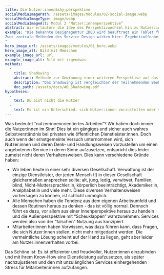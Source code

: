 ```yaml
---
title: Die Nutzer:innen&shy;perspektive
socialMediaImagePath: /assets/images/modules/02-social-image.webp
socialMediaImageType: image/webp
socialMediaImageAlt: Modul 2 “Nutzer:innenperspektive”
abstract: Wir erläutern die Idee des Perspektivwechsel hin zu Nutzer:innen und die Gründe, warum dies oft nicht berücksichtigt wird.
example: "Die bekannte Designagentur IDEO wird beauftragt ein Tablet für ein Krankenhaus zu entwickeln, mit dem Patientendaten aufgenommen werden können. IDEO beobachtet Krankenhausmitarbeiter:innen im Kontakt mit den Patient:innen. Was sie sehen ist, dass diese zur Beruhigung die Hand ihrer Patient:innen halten - und damit nicht in der Lage wären beide Hände zur Bedienung eines Tablets zu nutzen. Sie entwickeln stattdessen ein kleineres Gerät, das mit einer Hand bedient werden kann.
Zwei zentrale Methoden des Service Design wirken hier: Ergebnisoffenheit und Beobachtung der Nutzer:innen. Ohne die Beobachtung der gegebenen Situation, wäre ein weniger sinnvolles, auf einer Fehlannahme basierendes Produkt (weiter-)entwickelt worden.
"
hero_image_url: /assets/images/modules/01_hero.webp
hero_image_alt: Bild mit Menschen
example_image_url: url
example_image_alt: Bild mit irgendwas
methods:
  - 
    title: Shadowing
    abstract: Methode zur Gewinnung einer weiteren Perspektive auf das Nutzer:innenerlebnis
    description: "Das Shadowing ist vergleichbar der Teilnehmenden Beobachtung aus der Soziologie. Ohne Einzugreifen oder zu Kommentieren wird ein Vorgang beobachtet und dokumentiert. Durch die Außenperspektive ist es möglich sehr ganzheitlich auf kleine Reaktionen zu achten: ein Stirnrunzeln, ein Lächeln, ein Zögern. So wird eine sehr differenzierte Analyse eines Service ermöglicht."
    doc_path: /assets/docs/AB_Shadowing.pdf
hypotheses:
  - 
    text: Du bist nicht die Nutzer 
  -
    text: Es ist ein Unterschied, sich Nutzer:innen vorzustellen oder sie zu befragen
---
```


Was bedeutet “nutzer:innenorientiertes Arbeiten”? Wir haben doch immer die Nutzer:innen im Sinn! Dies ist ein gängiges und sicher auch wahres Selbstverständnis bei privaten wie öffentlichen Dienstleister:innen. Doch auch wenn der ernstgemeinte Versuch unternommen wird, sich Nutzer:innen und deren Denk- und Handlungsweisen vorzustellen um einen angebotenen Service in deren Sinne aufzusetzen, entspricht dies leider zumeist nicht deren Verhaltensweisen.
Dies kann verschiedene Gründe haben:

- Wir leben heute in einer sehr diversen Gesellschaft. Verwaltung ist der einzige Dienstleister, der jeden Mensch (!) in dieser Gesellschaft gleichermaßen ansprechen sollte: alt, jung, ledig, verwitwet, Familien, blind, Nicht-Muttersprachler:in, körperlich beeinträchtigt, Akademiker:in, Analphabet:in und viele mehr. Diese diversen Verhaltensweisen vorhersagen zu können, ist schlicht unmöglich.
- Alle Menschen haben die Tendenz aus dem eigenen Arbeitsumfeld und dessen Routinen heraus zu denken - das ist völlig normal. Dennoch führt es dazu, vor allem aus einer Innenperspektive heraus zu handeln und die Außenperspektive mit “Scheuklappen” wahrzunehmen: Services werden also von der “falschen” Nutzung aus konzipiert.
- Mitarbeiter:innen haben Vorwissen, was dazu führen kann, dass Fragen, die sich Nutzer:innen stellen, nicht mehr mitgedacht werden. Die vermeintliche Lösung scheint auf der Hand zu liegen, geht aber leider am Nutzer:innenverhalten vorbei.

Das Schöne ist: Es ist effizienter und freudvoller, Nutzer:innen einzubinden und mit ihrem Know-How eine Dienstleistung aufzusetzen, als später nachzujustieren und den mit unzulänglichen Services einhergehenden Stress für Mitarbeiter:innen aufzufangen.

